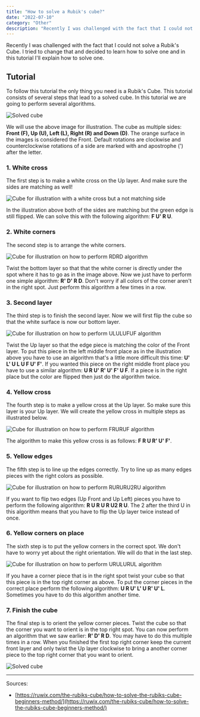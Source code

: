 ```yaml
---
title: "How to solve a Rubik's cube?"
date: "2022-07-10"
category: "Other"
description: "Recently I was challenged with the fact that I could not solve a Rubik's Cube. I tried to change that and decided to learn how to solve one and in this tutorial I'll explain how to solve one."
---
```


Recently I was challenged with the fact that I could not solve a Rubik's Cube. I tried to change that and decided to learn how to solve one and in this tutorial I'll explain how to solve one.

## Tutorial

To follow this tutorial the only thing you need is a Rubik's Cube. This tutorial consists of several steps that lead to a solved cube.
In this tutorial we are going to perform several algorithms.

![Solved cube](/images/rubiks/7.svg)

We will use the above image for illustration. The cube as multiple sides: **Front (F), Up (U), Left (L), Right (R) and Down (D)**. The orange surface in the images is considered the Front. Default rotations are clockwise and counterclockwise rotations of a side are marked with and apostrophe (') after the letter.

### 1. White cross

The first step is to make a white cross on the Up layer. And make sure the sides are matching as well!

![Cube for illustration with a white cross but a not matching side](/images/rubiks/furu.png)

In the illustration above both of the sides are matching but the green edge is still flipped. We can solve this with the following algorithm: **F U' R U**.

### 2. White corners

The second step is to arrange the white corners.

![Cube for illustration on how to perform RDRD algorithm](/images/rubiks/rdrd.svg)

Twist the bottom layer so that that the white corner is directly under the spot where it has to go as in the image above. Now we just have to perform one simple algorithm: **R' D' R D**. Don't worry if all colors of the corner aren't in the right spot. Just perform this algorithm a few times in a row.

### 3. Second layer

The third step is to finish the second layer. Now we will first flip the cube so that the white surface is now our bottom layer.

![Cube for illustration on how to perform ULULUFUF algorithm](/images/rubiks/ululufuf.svg)

Twist the Up layer so that the edge piece is matching the color of the Front layer. To put this piece in the left middle front place as in the illustration above you have to use an algorithm that's a little more difficult this time: **U' L' U L U F U' F'**. If you wanted this piece on the right middle front place you have to use a similar algorithm: **U R U' R' U' F' U F**. If a piece is in the right place but the color are flipped then just do the algorithm twice.

### 4. Yellow cross

The fourth step is to make a yellow cross at the Up layer. So make sure this layer is your Up layer. We will create the yellow cross in multiple steps as illustrated below.

![Cube for illustration on how to perform FRURUF algorithm](/images/rubiks/fruruf.png)

The algorithm to make this yellow cross is as follows: **F R U R' U' F'**.

### 5. Yellow edges

The fifth step is to line up the edges correctly. Try to line up as many edges pieces with the right colors as possible.

![Cube for illustration on how to perform RURURU2RU algorithm](/images/rubiks/rururu2ru.svg)

If you want to flip two edges (Up Front and Up Left) pieces you have to perform the following algorithm: **R U R U R U2 R U**. The 2 after the third U in this algorithm means that you have to flip the Up layer twice instead of once.

### 6. Yellow corners on place

The sixth step is to put the yellow corners in the correct spot. We don't have to worry yet about the right orientation. We will do that in the last step.

![Cube for illustration on how to perform URULURUL algorithm](/images/rubiks/urulurul.svg)

If you have a corner piece that is in the right spot twist your cube so that this piece is in the top right corner as above.
To put the corner pieces in the correct place perform the following algorithm: **U R U' L' U R' U' L**. Sometimes you have to do this algorithm another time.

### 7. Finish the cube

The final step is to orient the yellow corner pieces. Twist the cube so that the corner you want to orient is in the top right spot. You can now perform an algorithm that we saw earlier: **R' D' R D**. You may have to do this multiple times in a row. When you finished the first top right corner keep the current front layer and only twist the Up layer clockwise to bring a another corner piece to the top right corner that you want to orient.

![Solved cube](/images/rubiks/7.svg)

---

Sources:

- [https://ruwix.com/the-rubiks-cube/how-to-solve-the-rubiks-cube-beginners-method/](https://ruwix.com/the-rubiks-cube/how-to-solve-the-rubiks-cube-beginners-method/)
